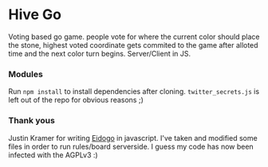 Hive Go
========
Voting based go game.  people vote for where the current color should place the stone, highest voted coordinate gets commited to the game after alloted time and the next color turn begins. Server/Client in JS.

### Modules ###
Run `npm install` to install dependencies after cloning.
`twitter_secrets.js` is left out of the repo for obvious reasons ;)

### Thank yous ###
Justin Kramer for writing <a href="https://github.com/jkk/eidogo">Eidogo</a> in javascript.  I've taken and modified some files in order to run rules/board serverside.  I guess my code has now been infected with the AGPLv3 :)
